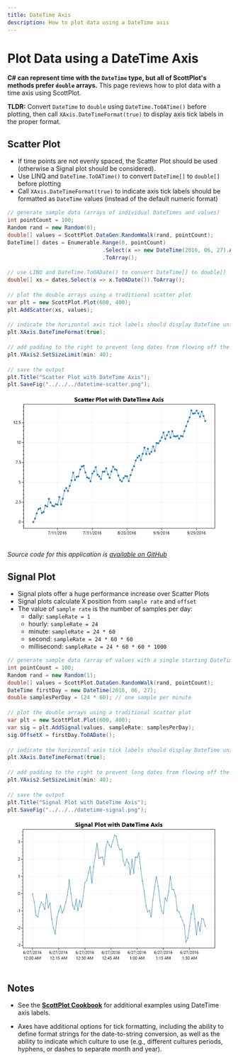 ```yaml
---
title: DateTime Axis
description: How to plot data using a DateTime axis
---
```


# Plot Data using a DateTime Axis

**C# can represent time with the `DateTime` type, but all of ScottPlot's methods prefer `double` arrays.** This page reviews how to plot data with a time axis using ScottPlot.

**TLDR:** Convert `DateTime` to `double` using `DateTime.ToOATime()` before plotting, then call `XAxis.DateTimeFormat(true)` to display axis tick labels in the proper format.

## Scatter Plot

* If time points are not evenly spaced, the Scatter Plot should be used (otherwise a Signal plot should be considered).
* Use LINQ and `DateTime.ToOATime()` to convert `DateTime[]` to `double[]` before plotting
* Call `XAxis.DateTimeFormat(true)` to indicate axis tick labels should be formatted as `DateTime` values (instead of the default numeric format)

```cs
// generate sample data (arrays of individual DateTimes and values)
int pointCount = 100;
Random rand = new Random(0);
double[] values = ScottPlot.DataGen.RandomWalk(rand, pointCount);
DateTime[] dates = Enumerable.Range(0, pointCount)
                              .Select(x => new DateTime(2016, 06, 27).AddDays(x))
                              .ToArray();

// use LINQ and DateTime.ToOADate() to convert DateTime[] to double[]
double[] xs = dates.Select(x => x.ToOADate()).ToArray();

// plot the double arrays using a traditional scatter plot
var plt = new ScottPlot.Plot(600, 400);
plt.AddScatter(xs, values);

// indicate the horizontal axis tick labels should display DateTime units
plt.XAxis.DateTimeFormat(true);

// add padding to the right to prevent long dates from flowing off the figure
plt.YAxis2.SetSizeLimit(min: 40);

// save the output
plt.Title("Scatter Plot with DateTime Axis");
plt.SaveFig("../../../datetime-scatter.png");
```

![](src/DateTimeDemo/datetime-scatter.png)

_Source code for this application is [available on GitHub](https://github.com/ScottPlot/Website/tree/main/src/faq/datetime/src/)_

## Signal Plot

* Signal plots offer a huge performance increase over Scatter Plots
* Signal plots calculate X position from `sample rate` and `offset`
* The value of `sample rate` is the number of samples per day:
  * daily: `sampleRate = 1`
  * hourly: `sampleRate = 24`
  * minute: `sampleRate = 24 * 60`
  * second: `sampleRate = 24 * 60 * 60`
  * millisecond: `sampleRate = 24 * 60 * 60 * 1000`

```cs
// generate sample data (array of values with a single starting DateTime)
int pointCount = 100;
Random rand = new Random(1);
double[] values = ScottPlot.DataGen.RandomWalk(rand, pointCount);
DateTime firstDay = new DateTime(2016, 06, 27);
double samplesPerDay = (24 * 60); // one sample per minute

// plot the double arrays using a traditional scatter plot
var plt = new ScottPlot.Plot(600, 400);
var sig = plt.AddSignal(values, sampleRate: samplesPerDay);
sig.OffsetX = firstDay.ToOADate();

// indicate the horizontal axis tick labels should display DateTime units
plt.XAxis.DateTimeFormat(true);

// add padding to the right to prevent long dates from flowing off the figure
plt.YAxis2.SetSizeLimit(min: 40);

// save the output
plt.Title("Signal Plot with DateTime Axis");
plt.SaveFig("../../../datetime-signal.png");
```

![](src/DateTimeDemo/datetime-signal.png)

## Notes

* See the [**ScottPlot Cookbook**](https://swharden.com/scottplot/cookbook/) for additional examples using DateTime axis labels.

* Axes have additional options for tick formatting, including the ability to define format strings for the date-to-string conversion, as well as the ability to indicate which culture to use (e.g., different cultures periods, hyphens, or dashes to separate month and year).
